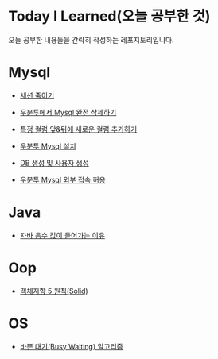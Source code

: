 # Today I Learned(오늘 공부한 것)

오늘 공부한 내용들을 간략히 작성하는 레포지토리입니다.

# Mysql

- [세션 죽이기](https://github.com/gunkim/TIL/blob/master/mysql/%EC%84%B8%EC%85%98%20%EC%A3%BD%EC%9D%B4%EA%B8%B0.md)

- [우분투에서 Mysql 완전 삭제하기](https://github.com/gunkim/TIL/blob/master/mysql/%EC%9A%B0%EB%B6%84%ED%88%AC%20Mysql%20%EC%99%84%EC%A0%84%20%EC%82%AD%EC%A0%9C.md)

- [특정 컬럼 앞&뒤에 새로운 컬럼 추가하기](https://github.com/gunkim/TIL/blob/master/mysql/%ED%8A%B9%EC%A0%95%20%EC%BB%AC%EB%9F%BC%20%EC%95%9E%26%EB%92%A4%EC%97%90%20%EC%BB%AC%EB%9F%BC%20%EC%B6%94%EA%B0%80.md)

- [우분투 Mysql 설치](https://github.com/gunkim/TIL/blob/master/mysql/%EC%9A%B0%EB%B6%84%ED%88%AC%20Mysql%20%EC%84%A4%EC%B9%98.md)

- [DB 생성 및 사용자 생성](https://github.com/gunkim/TIL/blob/master/mysql/DB%20%EC%83%9D%EC%84%B1%20%EB%B0%8F%20%EC%82%AC%EC%9A%A9%EC%9E%90%20%EC%83%9D%EC%84%B1.md)

- [우분투 Mysql 외부 접속 허용](https://github.com/gunkim/TIL/blob/master/mysql/%EC%9A%B0%EB%B6%84%ED%88%AC%20Mysql%20%EC%99%B8%EB%B6%80%20%EC%A0%91%EC%86%8D%20%ED%97%88%EC%9A%A9.md)

# Java
- [자바 음수 값이 들어가는 이유](https://github.com/gunkim/TIL/blob/master/java/byte%20%EC%9E%90%EB%A3%8C%ED%98%95%20%EC%9D%8C%EC%88%98%20%EA%B0%92%EC%9D%B4%20%EB%93%A4%EC%96%B4%EA%B0%80%EB%8A%94%20%EC%9D%B4%EC%9C%A0.md)

# Oop

- [객체지향 5 원칙(Solid)](https://github.com/gunkim/TIL/blob/master/oop/%EA%B0%9D%EC%B2%B4%EC%A7%80%ED%96%A5%205%20%EC%9B%90%EC%B9%99.md)

# OS

- [바쁜 대기(Busy Waiting) 알고리즘](https://github.com/gunkim/TIL/blob/master/os/%EB%B0%94%EC%81%9C%20%EB%8C%80%EA%B8%B0(Busy%20Waiting)%20%EC%95%8C%EA%B3%A0%EB%A6%AC%EC%A6%98.md)
